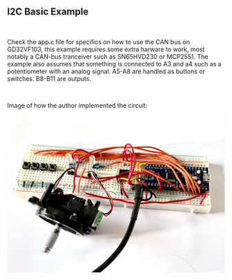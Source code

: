 <br>

## I2C Basic Example

<br>

Check the app.c file for specifics on how to use the CAN bus on GD32VF103, this example requires some extra harware to work, most notably a CAN-bus tranceiver such as SN65HVD230 or MCP2551. The example also assumes that something is connected to A3 and a4 such as a potentiometer with an analog signal. A5-A8 are handled as buttons or switches. B8-B11 are outputs.

<br>

Image of how the author implemented the circuit:
![CAN-device](candevice.jpeg)